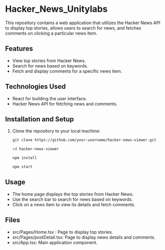 # Hacker_News_Unitylabs

This repository contains a web application that utilizes the Hacker News API to display top stories, allows users to search for news, and fetches comments on clicking a particular news item.

## Features

- View top stories from Hacker News.
- Search for news based on keywords.
- Fetch and display comments for a specific news item.

## Technologies Used

- React for building the user interface.
- Hacker News API for fetching news and comments.

## Installation and Setup

1. Clone the repository to your local machine:

   ```bash
   git clone https://github.com/your-username/hacker-news-viewer.git

   cd hacker-news-viewer

   npm install

   npm start
   
## Usage

- The home page displays the top stories from Hacker News.
- Use the search bar to search for news based on keywords.
- Click on a news item to view its details and fetch comments.

## Files

- src/Pages/Home.tsx : Page to display top stories.
- src/Pages/postDetail.tsx: Page to display news details and comments.
- src/App.tsx: Main application component.

